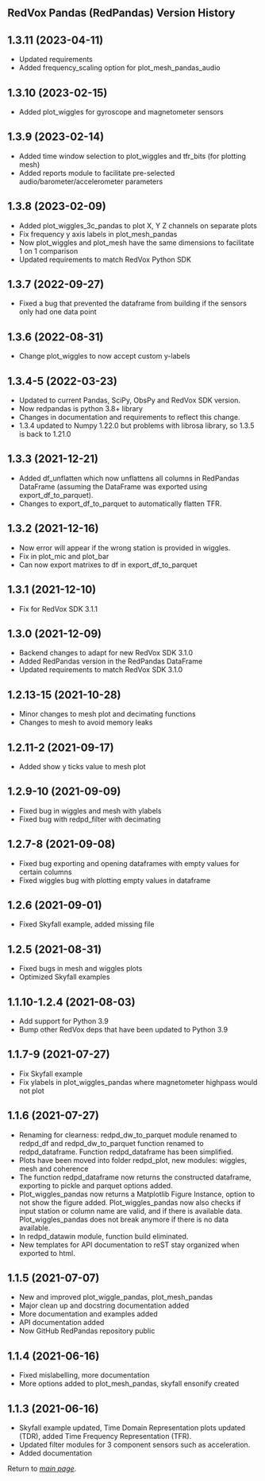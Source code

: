 ## RedVox Pandas (RedPandas) Version History

## 1.3.11 (2023-04-11)
- Updated requirements
- Added frequency_scaling option for plot_mesh_pandas_audio

## 1.3.10 (2023-02-15)
- Added plot_wiggles for gyroscope and magnetometer sensors

## 1.3.9 (2023-02-14)
- Added time window selection to plot_wiggles and tfr_bits (for plotting mesh)
- Added reports module to facilitate pre-selected audio/barometer/accelerometer parameters

## 1.3.8 (2023-02-09)
- Added plot_wiggles_3c_pandas to plot X, Y Z channels on separate plots
- Fix frequency y axis labels in plot_mesh_pandas 
- Now plot_wiggles and plot_mesh have the same dimensions to facilitate 1 on 1 comparison
- Updated requirements to match RedVox Python SDK

## 1.3.7 (2022-09-27)
- Fixed a bug that prevented the dataframe from building if the sensors only had one data point

## 1.3.6 (2022-08-31)
- Change plot_wiggles to now accept custom y-labels

## 1.3.4-5 (2022-03-23)
- Updated to current Pandas, SciPy, ObsPy and RedVox SDK version.
- Now redpandas is python 3.8+ library
- Changes in documentation and requirements to reflect this change.
- 1.3.4 updated to Numpy 1.22.0 but problems with librosa library, so 1.3.5 is back to 1.21.0

## 1.3.3 (2021-12-21)
- Added df_unflatten which now unflattens all columns in RedPandas DataFrame (assuming the DataFrame was exported using export_df_to_parquet).
- Changes to export_df_to_parquet to automatically flatten TFR.

## 1.3.2 (2021-12-16)
- Now error will appear if the wrong station is provided in wiggles.
- Fix in plot_mic and plot_bar
- Can now export matrixes to df in export_df_to_parquet

## 1.3.1 (2021-12-10)
- Fix for RedVox SDK 3.1.1

## 1.3.0 (2021-12-09)
- Backend changes to adapt for new RedVox SDK 3.1.0
- Added RedPandas version in the RedPandas DataFrame
- Updated requirements to match RedVox SDK 3.1.0

## 1.2.13-15 (2021-10-28)
- Minor changes to mesh plot and decimating functions
- Changes to mesh to avoid memory leaks

## 1.2.11-2 (2021-09-17)
- Added show y ticks value to mesh plot 

## 1.2.9-10 (2021-09-09)
- Fixed bug in wiggles and mesh with ylabels
- Fixed bug with redpd_filter with decimating

## 1.2.7-8 (2021-09-08)
- Fixed bug exporting and opening dataframes with empty values for certain columns
- Fixed wiggles bug with plotting empty values in dataframe

## 1.2.6 (2021-09-01)
- Fixed Skyfall example, added missing file

## 1.2.5 (2021-08-31)
- Fixed bugs in mesh and wiggles plots
- Optimized Skyfall examples

## 1.1.10-1.2.4 (2021-08-03)
- Add support for Python 3.9
- Bump other RedVox deps that have been updated to Python 3.9

## 1.1.7-9 (2021-07-27)

- Fix Skyfall example
- Fix ylabels in plot_wiggles_pandas where magnetometer highpass would not plot

## 1.1.6 (2021-07-27)

- Renaming for clearness: redpd_dw_to_parquet module renamed to redpd_df and redpd_dw_to_parquet function renamed to redpd_dataframe. 
Function redpd_dataframe has been simplified.
- Plots have been moved into folder redpd_plot, new modules: wiggles, mesh and coherence 
- The function redpd_dataframe now returns the constructed dataframe, exporting to pickle and parquet options added.
- Plot_wiggles_pandas now returns a Matplotlib Figure Instance, option to not show the figure added. Plot_wiggles_pandas now also 
checks if input station or column name are valid, and if there is available data. Plot_wiggles_pandas does not break anymore if there 
is no data available.
- In redpd_datawin module, function build eliminated.
- New templates for API documentation to reST stay organized when exported to html.


## 1.1.5 (2021-07-07)

- New and improved plot_wiggle_pandas, plot_mesh_pandas
- Major clean up and docstring documentation added
- More documentation and examples added
- API documentation added
- Now GitHub RedPandas repository public

## 1.1.4 (2021-06-16)

- Fixed mislabelling, more documentation
- More options added to plot_mesh_pandas, skyfall ensonify created

## 1.1.3 (2021-06-16)

- Skyfall example updated, Time Domain Representation plots updated (TDR), added Time Frequency Representation (TFR).
- Updated filter modules for 3 component sensors such as acceleration.
- Added documentation

Return to [_main page_](https://github.com/RedVoxInc/redpandas#redpandas).



